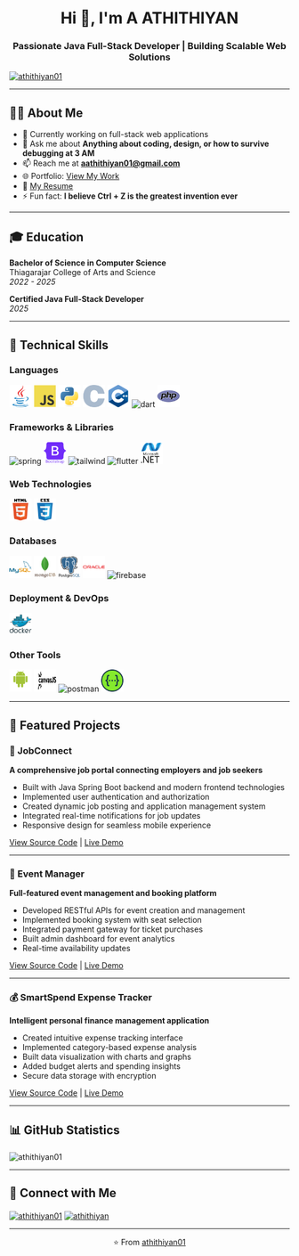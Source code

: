 <h1 align="center">Hi 👋, I'm A ATHITHIYAN</h1>
<h3 align="center">Passionate Java Full-Stack Developer | Building Scalable Web Solutions</h3>

<p align="left"> <a href="https://github.com/ryo-ma/github-profile-trophy"><img src="https://github-profile-trophy.vercel.app/?username=athithiyan01" alt="athithiyan01" /></a> </p>

---

## 👨‍💻 About Me

- 🔭 Currently working on full-stack web applications
- 💬 Ask me about **Anything about coding, design, or how to survive debugging at 3 AM**
- 📫 Reach me at **aathithiyan01@gmail.com**
- 🌐 Portfolio: [View My Work](https://68f0b0e03a10ef11b2a327f0--portfolio20025.netlify.app/)
- 📄 [My Resume](https://drive.google.com/file/d/11xjVDV8g9sFqGV1WdiTnl5ihpiFrnE3z/view?usp=sharing)
- ⚡ Fun fact: **I believe Ctrl + Z is the greatest invention ever**

---

## 🎓 Education

**Bachelor of Science in Computer Science**  
Thiagarajar College of Arts and Science  
*2022 - 2025*

**Certified Java Full-Stack Developer**  
*2025*

---

## 💼 Technical Skills

### Languages
<p>
<img src="https://raw.githubusercontent.com/devicons/devicon/master/icons/java/java-original.svg" alt="java" width="40" height="40"/>
<img src="https://raw.githubusercontent.com/devicons/devicon/master/icons/javascript/javascript-original.svg" alt="javascript" width="40" height="40"/>
<img src="https://raw.githubusercontent.com/devicons/devicon/master/icons/python/python-original.svg" alt="python" width="40" height="40"/>
<img src="https://raw.githubusercontent.com/devicons/devicon/master/icons/c/c-original.svg" alt="c" width="40" height="40"/>
<img src="https://raw.githubusercontent.com/devicons/devicon/master/icons/cplusplus/cplusplus-original.svg" alt="cplusplus" width="40" height="40"/>
<img src="https://www.vectorlogo.zone/logos/dartlang/dartlang-icon.svg" alt="dart" width="40" height="40"/>
<img src="https://raw.githubusercontent.com/devicons/devicon/master/icons/php/php-original.svg" alt="php" width="40" height="40"/>
</p>

### Frameworks & Libraries
<p>
<img src="https://www.vectorlogo.zone/logos/springio/springio-icon.svg" alt="spring" width="40" height="40"/>
<img src="https://raw.githubusercontent.com/devicons/devicon/master/icons/bootstrap/bootstrap-plain-wordmark.svg" alt="bootstrap" width="40" height="40"/>
<img src="https://www.vectorlogo.zone/logos/tailwindcss/tailwindcss-icon.svg" alt="tailwind" width="40" height="40"/>
<img src="https://www.vectorlogo.zone/logos/flutterio/flutterio-icon.svg" alt="flutter" width="40" height="40"/>
<img src="https://raw.githubusercontent.com/devicons/devicon/master/icons/dot-net/dot-net-original-wordmark.svg" alt="dotnet" width="40" height="40"/>
</p>

### Web Technologies
<p>
<img src="https://raw.githubusercontent.com/devicons/devicon/master/icons/html5/html5-original-wordmark.svg" alt="html5" width="40" height="40"/>
<img src="https://raw.githubusercontent.com/devicons/devicon/master/icons/css3/css3-original-wordmark.svg" alt="css3" width="40" height="40"/>
</p>

### Databases
<p>
<img src="https://raw.githubusercontent.com/devicons/devicon/master/icons/mysql/mysql-original-wordmark.svg" alt="mysql" width="40" height="40"/>
<img src="https://raw.githubusercontent.com/devicons/devicon/master/icons/mongodb/mongodb-original-wordmark.svg" alt="mongodb" width="40" height="40"/>
<img src="https://raw.githubusercontent.com/devicons/devicon/master/icons/postgresql/postgresql-original-wordmark.svg" alt="postgresql" width="40" height="40"/>
<img src="https://raw.githubusercontent.com/devicons/devicon/master/icons/oracle/oracle-original.svg" alt="oracle" width="40" height="40"/>
<img src="https://www.vectorlogo.zone/logos/firebase/firebase-icon.svg" alt="firebase" width="40" height="40"/>
</p>

### Deployment & DevOps
<p>
<img src="https://raw.githubusercontent.com/devicons/devicon/master/icons/docker/docker-original-wordmark.svg" alt="docker" width="40" height="40"/>
</p>

### Other Tools
<p>
<img src="https://raw.githubusercontent.com/devicons/devicon/master/icons/android/android-original-wordmark.svg" alt="android" width="40" height="40"/>
<img src="https://raw.githubusercontent.com/Hardik0307/Hardik0307/master/assets/canvasjs-charts.svg" alt="canvasjs" width="40" height="40"/>
<img src="https://www.vectorlogo.zone/logos/getpostman/getpostman-icon.svg" alt="postman" width="40" height="40"/>
<img src="https://raw.githubusercontent.com/devicons/devicon/master/icons/swagger/swagger-original.svg" alt="swagger" width="40" height="40"/>
</p>

---

## 🚀 Featured Projects

### 🔗 JobConnect
**A comprehensive job portal connecting employers and job seekers**
- Built with Java Spring Boot backend and modern frontend technologies
- Implemented user authentication and authorization
- Created dynamic job posting and application management system
- Integrated real-time notifications for job updates
- Responsive design for seamless mobile experience

[View Source Code](https://github.com/Athithiyan01/Jobconnect) | [Live Demo](https://jobconnect-ccy1.onrender.com)

---

### 📅 Event Manager
**Full-featured event management and booking platform**
- Developed RESTful APIs for event creation and management
- Implemented booking system with seat selection
- Integrated payment gateway for ticket purchases
- Built admin dashboard for event analytics
- Real-time availability updates

[View Source Code](https://github.com/Athithiyan01/eventmanager) | [Live Demo](https://eventmanager-1-yr4x.onrender.com)

---

### 💰 SmartSpend Expense Tracker
**Intelligent personal finance management application**
- Created intuitive expense tracking interface
- Implemented category-based expense analysis
- Built data visualization with charts and graphs
- Added budget alerts and spending insights
- Secure data storage with encryption

[View Source Code](https://github.com/Athithiyan01/Smart_Expense_Tracker) | [Live Demo](https://smart-expense-tracker-mecx.onrender.com)

---

## 📊 GitHub Statistics

<p><img align="center" src="https://github-readme-stats.vercel.app/api/top-langs?username=athithiyan01&show_icons=true&locale=en&layout=compact" alt="athithiyan01" /></p>

---

## 🤝 Connect with Me

<p align="left">
<a href="https://linkedin.com/in/athithiyan01" target="blank"><img align="center" src="https://raw.githubusercontent.com/rahuldkjain/github-profile-readme-generator/master/src/images/icons/Social/linked-in-alt.svg" alt="athithiyan01" height="30" width="40" /></a>
<a href="https://www.leetcode.com/athithiyan" target="blank"><img align="center" src="https://raw.githubusercontent.com/rahuldkjain/github-profile-readme-generator/master/src/images/icons/Social/leet-code.svg" alt="athithiyan" height="30" width="40" /></a>
</p>

---

<p align="center">⭐️ From <a href="https://github.com/athithiyan01">athithiyan01</a></p>
